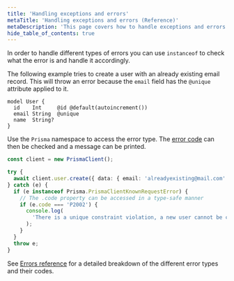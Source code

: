 ```yaml
---
title: 'Handling exceptions and errors'
metaTitle: 'Handling exceptions and errors (Reference)'
metaDescription: 'This page covers how to handle exceptions and errors'
hide_table_of_contents: true
---
```


<!-- TopBlock -->

In order to handle different types of errors you can use `instanceof` to check what the error is and handle it accordingly.

The following example tries to create a user with an already existing email record. This will throw an error because the `email` field has the `@unique` attribute applied to it.

```prisma file=schema.prisma showLineNumbers
model User {
  id    Int     @id @default(autoincrement())
  email String  @unique
  name  String?
}
```

Use the `Prisma` namespace to access the error type. The [error code](/orm/reference/error-reference#error-codes) can then be checked and a message can be printed.

```ts
const client = new PrismaClient();

try {
  await client.user.create({ data: { email: 'alreadyexisting@mail.com' } });
} catch (e) {
  if (e instanceof Prisma.PrismaClientKnownRequestError) {
    // The .code property can be accessed in a type-safe manner
    if (e.code === 'P2002') {
      console.log(
        'There is a unique constraint violation, a new user cannot be created with this email'
      );
    }
  }
  throw e;
}
```

See [Errors reference](/orm/reference/error-reference) for a detailed breakdown of the different error types and their codes.
